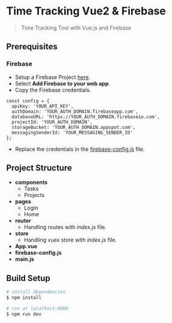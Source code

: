 # Time Tracking Vue2 & Firebase

> Time Tracking Tool with Vue.js and Firebase


## Prerequisites

### Firebase
- Setup a Firebase Project [here](https://console.firebase.google.com/u/0/).
- Select **Add Firebase to your web app**.
- Copy the Firebase credentials.
```
const config = {
  apiKey: 'YOUR_API_KEY',
  authDomain: 'YOUR_AUTH_DOMAIN.firebaseapp.com',
  databaseURL: 'https://YOUR_AUTH_DOMAIN.firebaseio.com',
  projectId: 'YOUR_AUTH_DOMAIN',
  storageBucket: 'YOUR_AUTH_DOMAIN.appspot.com',
  messagingSenderId: 'YOUR_MESSAGING_SENDER_ID'
};
```
- Replace the credentials in the [firebase-config.js](https://github.com/AlejoYarce/time-tracking-vue2/blob/master/src/firebase-config.js) file.


## Project Structure
- **components**
  - Tasks
  - Projects
- **pages**
  - Login
  - Home
- **router**
  - Handling routes with *index.js* file.
- **store**
  - Handling vuex store with *index.js* file.
- **App.vue**
- **firebase-config.js**
- **main.js**


## Build Setup

``` bash
# install dependencies
$ npm install

# run at localhost:9000
$ npm run dev
```
